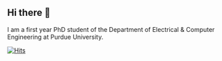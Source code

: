 ## Hi there 👋

<!--
**Dipeshtamboli/Dipeshtamboli** is a ✨ _special_ ✨ repository because its `README.md` (this file) appears on your GitHub profile.

Here are some ideas to get you started:

- 🔭 I’m currently working on ...
- 🌱 I’m currently learning ...
- 👯 I’m looking to collaborate on ...
- 🤔 I’m looking for help with ...
- 💬 Ask me about ...
- 📫 How to reach me: ...
- 😄 Pronouns: ...
- ⚡ Fun fact: ...
-->
I am a first year PhD student of the Department of Electrical & Computer Engineering at Purdue University.

<!-- [![Hits](https://hits.seeyoufarm.com/api/count/incr/badge.svg?url=https%3A%2F%2Fgithub.com%2FDipeshtamboli&count_bg=%2379C83D&title_bg=%23555555&icon=&icon_color=%23E7E7E7&title=hits&edge_flat=false)](https://hits.seeyoufarm.com) -->
[![Hits](https://hits.seeyoufarm.com/api/count/incr/badge.svg?url=https%3A%2F%2Fgithub.com%2FDipeshtamboli&count_bg=%2379C83D&title_bg=%23555555&icon=github.svg&icon_color=%23E7E7E7&title=Profile+views&edge_flat=false)](https://hits.seeyoufarm.com)

<!-- ![Dipesh's GitHub stats](https://github-readme-stats.vercel.app/api?username=dipeshtamboli&show_icons=true&theme=radical) -->


<!-- [![Readme Card](https://github-readme-stats.vercel.app/api/pin/?username=Dipeshtamboli&repo=domain-shift)](https://github.com/Dipeshtamboli/domain-shift) -->


<!-- [![Top Langs](https://github-readme-stats.vercel.app/api/top-langs/?username=Dipeshtamboli)](https://github.com/Dipeshtamboli) -->

<!-- [![Dipesh Tamboli's wakatime stats](https://github-readme-stats.vercel.app/api/wakatime?username=Dipeshtamboli)](https://github.com/Dipeshtamboli) -->


